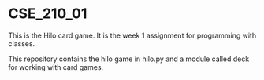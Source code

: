 # CSE_210_01
 This is the Hilo card game. It is the week 1 assignment for programming with classes.

 This repository contains the hilo game in hilo.py and a module called deck for
 working with card games.